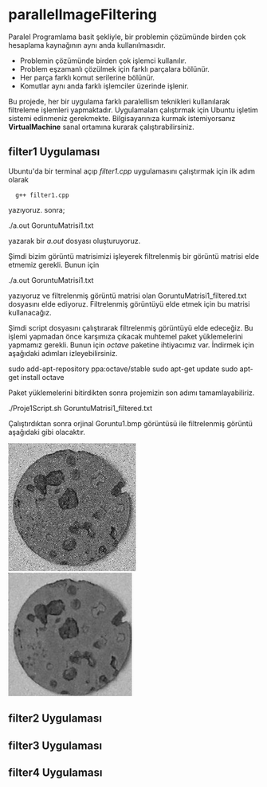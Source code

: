 # parallelImageFiltering
Paralel Programlama basit şekliyle, bir problemin çözümünde birden çok hesaplama kaynağının aynı anda kullanılmasıdır.
<ul>
  <li>Problemin çözümünde birden çok işlemci kullanılır.</li>
  <li>Problem eşzamanlı çözülmek için farklı parçalara bölünür.</li>
  <li>Her parça farklı komut serilerine bölünür.</li>
  <li>Komutlar aynı anda farklı işlemciler üzerinde işlenir.</li>
</ul>
Bu projede, her bir uygulama farklı paralellism teknikleri kullanılarak filtreleme işlemleri yapmaktadır. Uygulamaları çalıştırmak için Ubuntu işletim sistemi edinmeniz gerekmekte. Bilgisayarınıza kurmak istemiyorsanız <strong>VirtualMachine</strong> sanal ortamına kurarak çalıştırabilirsiniz.

## filter1 Uygulaması
Ubuntu\'da bir terminal açıp <i>filter1.cpp</i> uygulamasını çalıştırmak için ilk adım olarak

```
  g++ filter1.cpp
```


yazıyoruz. sonra;

./a.out GoruntuMatrisi1.txt

yazarak bir <i>a.out</i> dosyası oluşturuyoruz.

Şimdi bizim görüntü matrisimizi işleyerek filtrelenmiş bir görüntü matrisi elde etmemiz gerekli. Bunun için

./a.out GoruntuMatrisi1.txt

yazıyoruz ve filtrelenmiş görüntü matrisi olan GoruntuMatrisi1_filtered.txt dosyasını elde ediyoruz. Filtrelenmiş görüntüyü elde etmek için bu matrisi kullanacağız. 

Şimdi script dosyasını çalıştırarak filtrelenmiş görüntüyü elde edeceğiz. Bu işlemi yapmadan önce karşımıza çıkacak muhtemel paket yüklemelerini yapmamız gerekli. Bunun için <i>octave</i> paketine ihtiyacımız var. İndirmek için aşağıdaki adımları izleyebilirsiniz.

sudo add-apt-repository ppa:octave/stable
sudo apt-get update
sudo apt-get install octave

Paket yüklemelerini bitirdikten sonra projemizin son adımı tamamlayabiliriz.

./Proje1Script.sh GoruntuMatrisi1_filtered.txt

Çalıştırdıktan sonra orjinal Goruntu1.bmp görüntüsü ile filtrelenmiş görüntü aşağıdaki gibi olacaktır.

![Orjinal Görüntü](https://github.com/shrgrl/parallelImageFiltering/blob/master/img1.jpg)
![Filtrelenmiş Görüntü](https://github.com/shrgrl/parallelImageFiltering/blob/master/img2.jpg)


## filter2 Uygulaması


## filter3 Uygulaması


## filter4 Uygulaması
